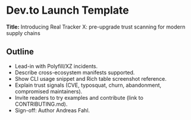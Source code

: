 # Dev.to Launch Template

**Title:** Introducing Real Tracker X: pre-upgrade trust scanning for modern supply chains

## Outline
- Lead-in with Polyfill/XZ incidents.
- Describe cross-ecosystem manifests supported.
- Show CLI usage snippet and Rich table screenshot reference.
- Explain trust signals (CVE, typosquat, churn, abandonment, compromised maintainers).
- Invite readers to try examples and contribute (link to CONTRIBUTING.md).
- Sign-off: Author Andreas Fahl.
